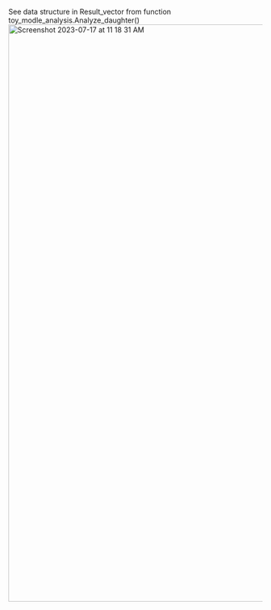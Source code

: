 See data structure in Result_vector from function toy_modle_analysis.Analyze_daughter()
<img width="1143" alt="Screenshot 2023-07-17 at 11 18 31 AM" src="https://github.com/Eclipsedclaw/GRAMS/assets/37788723/8cfd31da-46a1-4c6a-a207-a8301fa3ba14">
